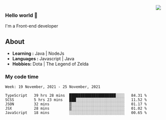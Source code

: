 <img align='right' src="https://github-readme-stats.vercel.app/api?username=jumodada&show_icons=true&theme=vue">

### Hello world 👋

I'm a Front-end developer 
    
## About
-  **Learning :** Java | NodeJs
-  **Languages :** Javascript | Java
-  **Hobbies:** Dota | The Legend of Zelda

### My code time

<!--START_SECTION:waka-->
```text
Week: 19 November, 2021 - 25 November, 2021

TypeScript   39 hrs 28 mins  █████████████████████░░░░   84.31 % 
SCSS         5 hrs 23 mins   ███░░░░░░░░░░░░░░░░░░░░░░   11.52 % 
JSON         32 mins         ▒░░░░░░░░░░░░░░░░░░░░░░░░   01.17 % 
JSX          28 mins         ▒░░░░░░░░░░░░░░░░░░░░░░░░   01.02 % 
JavaScript   18 mins         ░░░░░░░░░░░░░░░░░░░░░░░░░   00.65 % 
```
<!--END_SECTION:waka-->
